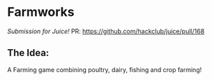 # Farmworks

_Submission for Juice!_
PR: https://github.com/hackclub/juice/pull/168

## The Idea:

A Farming game combining poultry, dairy, fishing and crop farming!

